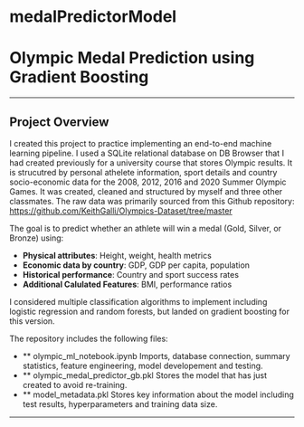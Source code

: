 # medalPredictorModel

# Olympic Medal Prediction using Gradient Boosting 

---

## Project Overview

I created this project to practice implementing an end-to-end machine learning pipeline. I used a SQLite relational database on DB Browser that I had created previously for a university course that stores Olympic results. It is strucutred by personal athelete information, sport details and country socio-economic data for the 2008, 2012, 2016 and 2020 Summer Olympic Games. It was created, cleaned and structured by myself and three other classmates. The raw data was primarily sourced from this Github repository: https://github.com/KeithGalli/Olympics-Dataset/tree/master

The goal is to predict whether an athlete will win a medal (Gold, Silver, or Bronze) using:

- **Physical attributes**: Height, weight, health metrics
- **Economic data by country**: GDP, GDP per capita, population
- **Historical performance**: Country and sport success rates
- **Additional Calulated Features**: BMI, performance ratios

I considered multiple classification algorithms to implement including logistic regression and random forests, but landed on gradient boosting for this version.

The repository includes the following files:

- ** olympic_ml_notebook.ipynb
    Imports, database connection, summary statistics, feature engineering, model developement and testing.
- ** olympic_medal_predictor_gb.pkl
    Stores the model that has just created to avoid re-training.
- ** model_metadata.pkl
    Stores key information about the model including test results, hyperparameters and training data size.

---
